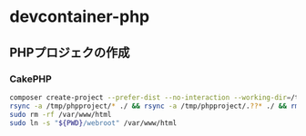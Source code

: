 devcontainer-php
=====================

PHPプロジェクの作成
---------------------

### CakePHP

```sh
composer create-project --prefer-dist --no-interaction --working-dir=/tmp cakephp/app:~5.0 phpproject
rsync -a /tmp/phpproject/* ./ && rsync -a /tmp/phpproject/.??* ./ && rm -fr /tmp/phpproject
sudo rm -rf /var/www/html
sudo ln -s "${PWD}/webroot" /var/www/html
```
